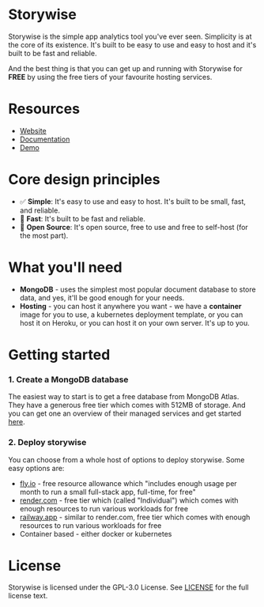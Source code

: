 # Storywise


Storywise is the simple app analytics tool you've ever seen. Simplicity is at the core of its existence. It's built to be easy to use and easy to host and it's built to be fast and reliable. 

And the best thing is that you can get up and running with Storywise for **FREE** by using the free tiers of your favourite hosting services.

# Resources

- [Website](https://joinstorywise.com)
- [Documentation](https://joinstorywise.com/docs)
- [Demo](https://demo.joinstorywise.com/admin)

# Core design principles

- ✅ **Simple**: It's easy to use and easy to host. It's built to be small, fast, and reliable.
- 🚀 **Fast**: It's built to be fast and reliable.
- 🫴 **Open Source**: It's open source, free to use and free to self-host (for the most part).


# What you'll need

- **MongoDB** - uses the simplest most popular document database to store data, and yes, it'll be good enough for your needs.
- **Hosting** - you can host it anywhere you want - we have a **container** image for you to use, a kubernetes deployment template, or you can host it on Heroku, or you can host it on your own server. It's up to you.

# Getting started

### 1. Create a MongoDB database

The easiest way to start is to get a free database from MongoDB Atlas. They have a generous free tier which comes with 512MB of storage. And you can get one an overview of their managed services and get started [here](https://www.mongodb.com/pricing).

### 2. Deploy storywise

You can choose from a whole host of options to deploy storywise. Some easy options are:
- [fly.io](https://fly.io/) - free resource allowance which "includes enough usage per month to run a small full-stack app, full-time, for free"
- [render.com](https://render.com/) - free tier which (called "Individual") which comes with enough resources to run various workloads for free
- [railway.app](https://railway.app/) - similar to render.com, free tier which comes with enough resources to run various workloads for free
- Container based - either docker or kubernetes


# License

Storywise is licensed under the GPL-3.0 License. See [LICENSE](LICENSE.md) for the full license text.